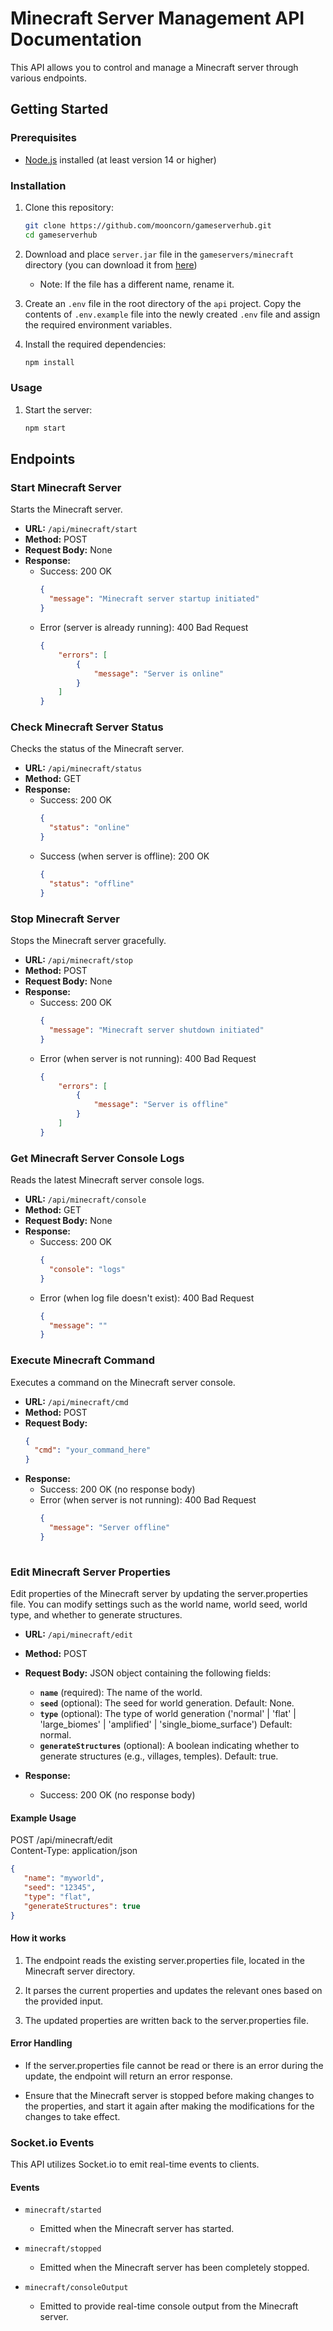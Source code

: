 # Minecraft Server Management API Documentation
 
This API allows you to control and manage a Minecraft server through various endpoints.

## Getting Started

### Prerequisites

- [Node.js](https://nodejs.org/en/download/current) installed (at least version 14 or higher)

### Installation

1. Clone this repository:

   ```sh
   git clone https://github.com/mooncorn/gameserverhub.git
   cd gameserverhub

2. Download and place `server.jar` file in the `gameservers/minecraft` directory (you can download it from [here](https://www.minecraft.net/en-us/download/server))
   - Note: If the file has a different name, rename it.

3. Create an `.env` file in the root directory of the `api` project. Copy the contents of `.env.example` file into the newly created `.env` file and assign the required environment variables.

4. Install the required dependencies:

   ```sh
   npm install

### Usage

1. Start the server:

   ```sh
   npm start

## Endpoints

### Start Minecraft Server

Starts the Minecraft server.

- **URL:** `/api/minecraft/start`
- **Method:** POST
- **Request Body:** None
- **Response:**
  - Success: 200 OK
    ```json
    {
      "message": "Minecraft server startup initiated"
    }
  - Error (server is already running): 400 Bad Request
    ```json
    {
        "errors": [
            {
                "message": "Server is online"
            }
        ]
    }

### Check Minecraft Server Status

Checks the status of the Minecraft server.

- **URL:** `/api/minecraft/status`
- **Method:** GET
- **Response:**
  - Success: 200 OK
    ```json
    {
      "status": "online"
    }
  - Success (when server is offline): 200 OK
    ```json
    {
      "status": "offline"
    }

### Stop Minecraft Server

Stops the Minecraft server gracefully.

- **URL:** `/api/minecraft/stop`
- **Method:** POST
- **Request Body:** None
- **Response:**
  - Success: 200 OK
    ```json
    {
      "message": "Minecraft server shutdown initiated"
    }
  - Error (when server is not running): 400 Bad Request
    ```json
    {
        "errors": [
            {
                "message": "Server is offline"
            }
        ]
    }

### Get Minecraft Server Console Logs

Reads the latest Minecraft server console logs.

- **URL:** `/api/minecraft/console`
- **Method:** GET
- **Request Body:** None
- **Response:**
  - Success: 200 OK
    ```json
    {
      "console": "logs"
    }
  - Error (when log file doesn't exist): 400 Bad Request
    ```json
    {
      "message": ""
    }

### Execute Minecraft Command

Executes a command on the Minecraft server console.

- **URL:** `/api/minecraft/cmd`
- **Method:** POST
- **Request Body:**
    ```json
    {
      "cmd": "your_command_here"
    }

- **Response:**
  - Success: 200 OK (no response body)
  - Error (when server is not running): 400 Bad Request
    ```json
    {
      "message": "Server offline"
    }
 
### Edit Minecraft Server Properties

Edit properties of the Minecraft server by updating the server.properties file. You can modify settings such as the world name, world seed, world type, and whether to generate structures.

- **URL:** `/api/minecraft/edit`
- **Method:** POST
- **Request Body:** JSON object containing the following fields:
  - **`name`** (required): The name of the world. 
  - **`seed`** (optional): The seed for world generation. Default: None.
  - **`type`** (optional): The type of world generation ('normal' | 'flat' | 'large_biomes' | 'amplified' | 'single_biome_surface') Default: normal.
  - **`generateStructures`** (optional): A boolean indicating whether to generate structures (e.g., villages, temples). Default: true.

- **Response:**
  - Success: 200 OK (no response body)
  
#### Example Usage

   POST /api/minecraft/edit <br />
   Content-Type: application/json
   ```json
   {
      "name": "myworld",
      "seed": "12345",
      "type": "flat",
      "generateStructures": true
   }
   ```

#### How it works

1. The endpoint reads the existing server.properties file, located in the Minecraft server directory.

2. It parses the current properties and updates the relevant ones based on the provided input.

3. The updated properties are written back to the server.properties file.

#### Error Handling

- If the server.properties file cannot be read or there is an error during the update, the endpoint will return an error response.

- Ensure that the Minecraft server is stopped before making changes to the properties, and start it again after making the modifications for the changes to take effect.

### Socket.io Events

This API utilizes Socket.io to emit real-time events to clients.

#### Events

- `minecraft/started`
   - Emitted when the Minecraft server has started.

- `minecraft/stopped`

   - Emitted when the Minecraft server has been completely stopped.

- `minecraft/consoleOutput`
   - Emitted to provide real-time console output from the Minecraft server.